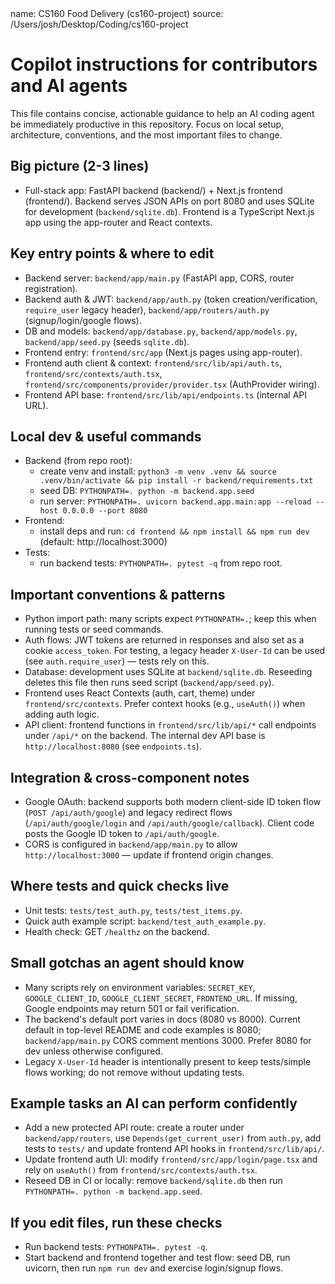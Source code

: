 <PROJECT>
name: CS160 Food Delivery (cs160-project)
source: /Users/josh/Desktop/Coding/cs160-project

# Copilot instructions for contributors and AI agents

This file contains concise, actionable guidance to help an AI coding agent be immediately productive in this repository. Focus on local setup, architecture, conventions, and the most important files to change.

## Big picture (2-3 lines)
- Full-stack app: FastAPI backend (backend/) + Next.js frontend (frontend/). Backend serves JSON APIs on port 8080 and uses SQLite for development (`backend/sqlite.db`). Frontend is a TypeScript Next.js app using the app-router and React contexts.

## Key entry points & where to edit
- Backend server: `backend/app/main.py` (FastAPI app, CORS, router registration).
- Backend auth & JWT: `backend/app/auth.py` (token creation/verification, `require_user` legacy header), `backend/app/routers/auth.py` (signup/login/google flows).
- DB and models: `backend/app/database.py`, `backend/app/models.py`, `backend/app/seed.py` (seeds `sqlite.db`).
- Frontend entry: `frontend/src/app` (Next.js pages using app-router).
- Frontend auth client & context: `frontend/src/lib/api/auth.ts`, `frontend/src/contexts/auth.tsx`, `frontend/src/components/provider/provider.tsx` (AuthProvider wiring).
- Frontend API base: `frontend/src/lib/api/endpoints.ts` (internal API URL).

## Local dev & useful commands
- Backend (from repo root):
  - create venv and install: `python3 -m venv .venv && source .venv/bin/activate && pip install -r backend/requirements.txt`
  - seed DB: `PYTHONPATH=. python -m backend.app.seed`
  - run server: `PYTHONPATH=. uvicorn backend.app.main:app --reload --host 0.0.0.0 --port 8080`
- Frontend:
  - install deps and run: `cd frontend && npm install && npm run dev` (default: http://localhost:3000)
- Tests:
  - run backend tests: `PYTHONPATH=. pytest -q` from repo root.

## Important conventions & patterns
- Python import path: many scripts expect `PYTHONPATH=.`; keep this when running tests or seed commands.
- Auth flows: JWT tokens are returned in responses and also set as a cookie `access_token`. For testing, a legacy header `X-User-Id` can be used (see `auth.require_user`) — tests rely on this.
- Database: development uses SQLite at `backend/sqlite.db`. Reseeding deletes this file then runs seed script (`backend/app/seed.py`).
- Frontend uses React Contexts (auth, cart, theme) under `frontend/src/contexts`. Prefer context hooks (e.g., `useAuth()`) when adding auth logic.
- API client: frontend functions in `frontend/src/lib/api/*` call endpoints under `/api/*` on the backend. The internal dev API base is `http://localhost:8080` (see `endpoints.ts`).

## Integration & cross-component notes
- Google OAuth: backend supports both modern client-side ID token flow (`POST /api/auth/google`) and legacy redirect flows (`/api/auth/google/login` and `/api/auth/google/callback`). Client code posts the Google ID token to `/api/auth/google`.
- CORS is configured in `backend/app/main.py` to allow `http://localhost:3000` — update if frontend origin changes.

## Where tests and quick checks live
- Unit tests: `tests/test_auth.py`, `tests/test_items.py`.
- Quick auth example script: `backend/test_auth_example.py`.
- Health check: GET `/healthz` on the backend.

## Small gotchas an agent should know
- Many scripts rely on environment variables: `SECRET_KEY`, `GOOGLE_CLIENT_ID`, `GOOGLE_CLIENT_SECRET`, `FRONTEND_URL`. If missing, Google endpoints may return 501 or fail verification.
- The backend's default port varies in docs (8080 vs 8000). Current default in top-level README and code examples is 8080; `backend/app/main.py` CORS comment mentions 3000. Prefer 8080 for dev unless otherwise configured.
- Legacy `X-User-Id` header is intentionally present to keep tests/simple flows working; do not remove without updating tests.

## Example tasks an AI can perform confidently
- Add a new protected API route: create a router under `backend/app/routers`, use `Depends(get_current_user)` from `auth.py`, add tests to `tests/` and update frontend API hooks in `frontend/src/lib/api/`.
- Update frontend auth UI: modify `frontend/src/app/login/page.tsx` and rely on `useAuth()` from `frontend/src/contexts/auth.tsx`.
- Reseed DB in CI or locally: remove `backend/sqlite.db` then run `PYTHONPATH=. python -m backend.app.seed`.

## If you edit files, run these checks
- Run backend tests: `PYTHONPATH=. pytest -q`.
- Start backend and frontend together and test flow: seed DB, run uvicorn, then run `npm run dev` and exercise login/signup flows.

</PROJECT>
